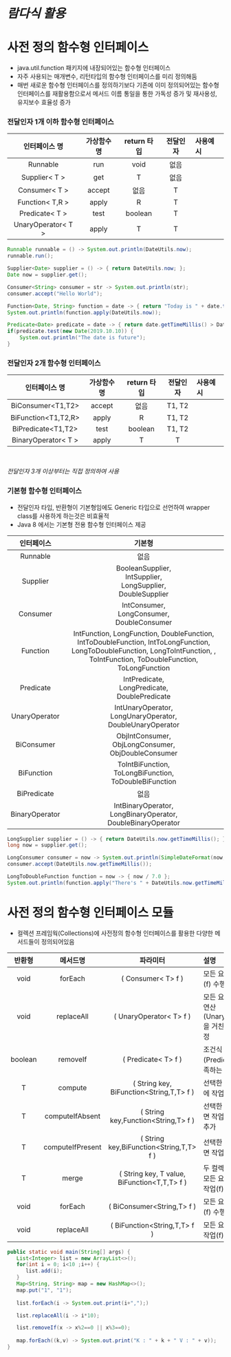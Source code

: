 # ***람다식 활용***
# 사전 정의 함수형 인터페이스
* java.util.function 패키지에 내장되어있는 함수형 인터페이스
* 자주 사용되는 매개변수, 리턴타입의 함수형 인터페이스를 미리 정의해둠
* 매번 새로운 함수형 인터페이스를 정의하기보다 기존에 이미 정의되어있는 함수형 인터페이스를 재활용함으로서 메서드 이름 통일을 통한 가독성 증가 및 재사용성, 유지보수 효율성 증가
### 전달인자 1개 이하 함수형 인터페이스
|인터페이스 명|가상함수명|return 타입|전달인자|사용예시|
|:---------------:|:-------:|:------------:|:--------:|:------|
|Runnable|run|void|없음||
|Supplier< T >|get|T|없음||
|Consumer< T >|accept|없음|T||
|Function< T,R >|apply|R|T||
|Predicate< T >|test|boolean|T||
|UnaryOperator< T >|apply|T|T||
```java
Runnable runnable = () -> System.out.println(DateUtils.now);
runnable.run();

Supplier<Date> supplier = () -> { return DateUtils.now; };
Date now = supplier.get();

Consumer<String> consumer = str -> System.out.println(str);
consumer.accept("Hello World");

Function<Date, String> function = date -> { return "Today is " + date.toString() };
System.out.println(function.apply(DateUtils.now));

Predicate<Date> predicate = date -> { return date.getTimeMillis() > DateUtils.now.getTimeMillis(); };
if(predicate.test(new Date(2019.10.10)) {
	System.out.println("The date is future");
}
```

### 전달인자 2개 함수형 인터페이스
|인터페이스 명|가상함수명|return 타입|전달인자|사용예시|
|:---------------:|:-------:|:------------:|:--------:|:------|
|BiConsumer<T1,T2>|accept|없음|T1, T2||
|BiFunction<T1,T2,R>|apply|R|T1, T2||
|BiPredicate<T1,T2>|test|boolean|T1, T2||
|BinaryOperator< T >|apply|T|T|

<br>

*전달인자 3개 이상부터는 직접 정의하여 사용*

### 기본형 함수형 인터페이스
* 전달인자 타입, 반환형이 기본형임에도 Generic 타입으로 선언하여 wrapper class를 사용하게 하는것은 비효율적
* Java 8 에서는 기본형 전용 함수형 인터페이스 제공

|인터페이스|기본형|
|:---------------:|:-------:|
|Runnable|없음|
|Supplier|BooleanSupplier,<br>IntSupplier,<br> LongSupplier,<br> DoubleSupplier |
|Consumer|IntConsumer,<br> LongConsumer,<br> DoubleConsumer |
|Function|IntFunction, LongFunction, DoubleFunction, IntToDoubleFunction, IntToLongFunction, LongToDoubleFunction, LongToIntFunction, , ToIntFunction, ToDoubleFunction, ToLongFunction|
|Predicate|IntPredicate,<br> LongPredicate,<br> DoublePredicate |
|UnaryOperator|IntUnaryOperator,<br> LongUnaryOperator,<br> DoubleUnaryOperator|
|BiConsumer|ObjIntConsumer,<br> ObjLongConsumer,<br> ObjDoubleConsumer |
|BiFunction|ToIntBiFunction,<br> ToLongBiFunction,<br> ToDoubleBiFunction|
|BiPredicate|없음|
|BinaryOperator|IntBinaryOperator,<br> LongBinaryOperator,<br> DoubleBinaryOperator|

```java
LongSupplier supplier = () -> { return DateUtils.now.getTimeMillis(); };
long now = supplier.get();

LongConsumer consumer = now -> System.out.println(SimpleDateFormat(now,"yyyy-mm-dd HH:mm:SS");
consumer.accept(DateUtils.now.getTimeMillis());

LongToDoubleFunction function = now -> { now / 7.0 };
System.out.println(function.apply("There's " + DateUtils.now.getTimeMillis() + " weak passed after BC"));
```

# 사전 정의 함수형 인터페이스 모듈
* 컬렉션 프레임웍(Collections)에 사전정의 함수형 인터페이스를 활용한 다양한 메서드들이 정의되어있음

|반환형|메서드명|파라미터|설명|
|:------:|:----------:|:----------:|:------|
|void|forEach|( Consumer< T> f )|모든 요소에 작업(f) 수행|
|void|replaceAll|( UnaryOperator< T> f )|모든 요소의 값을 연산(UnaryOperaotr)을 거친 값으로 수정|
|boolean|removeIf|( Predicate< T> f )|조건식(Predicate)을 만족하는 요소 삭제|
|T|compute|( String key, BiFunction<String,T,T> f )|선택한 키의 value에 작업(f) 수행|
|T|computeIfAbsent|( String key,Function<String,T> f )|선택한 키가 없으면 작업(f)수행후 추가|
|T|computeIfPresent|( String key,BiFunction<String,T,T> f )|선택한 키가 있으면 작업(f) 수행|
|T|merge|( String key, T value, BiFunction<T,T,T> f )|두 컬렉션 병합시, 모든 요소에 병합작업(f) 수행|
|void|forEach|( BiConsumer<String,T> f )|모든 요소에 작업(f) 수행|
|void|replaceAll|( BiFunction<String,T,T> f )|모든 요소에 교체작업(f) 수행|

```java
public static void main(String[] args) {
   List<Integer> list = new ArrayList<>();
   for(int i = 0; i<10 ;i++) {
      list.add(i);
   }
   Map<String, String> map = new HashMap<>();
   map.put("1", "1");
   
   list.forEach(i -> System.out.print(i+",");)

   list.replaceAll(i -> i*10);

   list.removeIf(x -> x%2==0 || x%3==0);
   
   map.forEach((k,v) -> System.out.print("K : " + k + " V : " + v));
}
```
<!--stackedit_data:
eyJoaXN0b3J5IjpbMjEzNzcxMTgyLC0xOTYwNzU3MjgwLDEwMz
MzMTg0NDAsLTE3MDIyOTgxNTYsOTU5MjMxMDU2LDQxMDA4OTIx
NSw0NjgzNDkyMjksMTQyMTIyNDkyMSwtMTYxOTYyNTU3NCwxNT
c1NDY4MDcxXX0=
-->